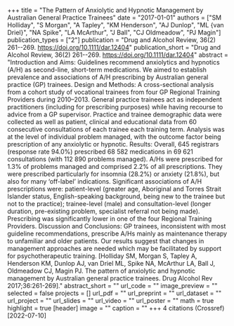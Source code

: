 +++
title = "The Pattern of Anxiolytic and Hypnotic Management by Australian General Practice Trainees"
date = "2017-01-01"
authors = ["SM Holliday", "S Morgan", "A Tapley", "KM Henderson", "AJ Dunlop", "ML {van Driel}", "NA Spike", "LA McArthur", "J Ball", "CJ Oldmeadow", "PJ Magin"]
publication_types = ["2"]
publication = "Drug and Alcohol Review, 36(2) 261--269. https://doi.org/10.1111/dar.12404"
publication_short = "Drug and Alcohol Review, 36(2) 261--269. https://doi.org/10.1111/dar.12404"
abstract = "Introduction and Aims: Guidelines recommend anxiolytics and hypnotics (A/H) as second-line, short-term medications. We aimed to establish prevalence and associations of A/H prescribing by Australian general practice (GP) trainees. Design and Methods: A cross-sectional analysis from a cohort study of vocational trainees from four GP Regional Training Providers during 2010–2013. General practice trainees act as independent practitioners (including for prescribing purposes) while having recourse to advice from a GP supervisor. Practice and trainee demographic data were collected as well as patient, clinical and educational data from 60 consecutive consultations of each trainee each training term. Analysis was at the level of individual problem managed, with the outcome factor being prescription of any anxiolytic or hypnotic. Results: Overall, 645 registrars (response rate 94.0%) prescribed 68 582 medications in 69 621 consultations (with 112 890 problems managed). A/Hs were prescribed for 1.3% of problems managed and comprised 2.2% of all prescriptions. They were prescribed particularly for insomnia (28.2%) or anxiety (21.8%), but also for many ‘off-label’ indications. Significant associations of A/H prescriptions were: patient-level (greater age, Aboriginal and Torres Strait Islander status, English-speaking background, being new to the trainee but not to the practice); trainee-level (male) and consultation-level (longer duration, pre-existing problem, specialist referral not being made). Prescribing was significantly lower in one of the four Regional Training Providers. Discussion and Conclusions: GP trainees, inconsistent with most guideline recommendations, prescribe A/Hs mainly as maintenance therapy to unfamiliar and older patients. Our results suggest that changes in management approaches are needed which may be facilitated by support for psychotherapeutic training. [Holliday SM, Morgan S, Tapley A, Henderson KM, Dunlop AJ, van Driel ML, Spike NA, McArthur LA, Ball J, Oldmeadow CJ, Magin PJ. The pattern of anxiolytic and hypnotic management by Australian general practice trainees. Drug Alcohol Rev 2017;36:261-269]."
abstract_short = ""
url_code = ""
image_preview = ""
selected = false
projects = []
url_pdf = ""
url_preprint = ""
url_dataset = ""
url_project = ""
url_slides = ""
url_video = ""
url_poster = ""
math = true
highlight = true
[header]
image = ""
caption = ""
+++
4 citations (Crossref) [2022-07-10]
